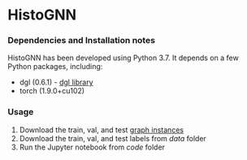 # HistoGNN

### Dependencies and Installation notes
HistoGNN has been developed using Python 3.7. It depends on a few Python packages, including:
* dgl (0.6.1) - [dgl library](https://pypi.org/project/dgl-cu101/)
* torch (1.9.0+cu102)

### Usage
1. Download the train, val, and test [graph instances](https://pitt-my.sharepoint.com/:f:/g/personal/akp47_pitt_edu/Ehg4F0xrWQVDuG1khaXGN_IB8RHpTKH7m4-oXNgwA-n9dg?e=aoHq5b)
2. Download the train, val, and test labels from *data* folder
3. Run the Jupyter notebook from *code* folder
